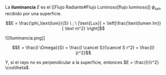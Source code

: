 La **iluminancia** $E$ es el [[Flujo Radiante#Flujo Luminoso|flujo luminoso]] $\phi_\text{lum}$ recibido por una superficie.

$$E = \frac{\phi_\text{lum}}{S} \ ; \ [\text{Lux}] = \left[\frac{\text{lumen lm}}{ \text m^2} \right]$$

![[Iluminancia.png]]

$$E = \frac{I \Omega}{S} = \frac{I \cancel S}{\cancel S r^2} = \frac{I}{r^2}$$

Y, si el rayo no es perpendicular a la superficie, entonces $E = \frac{I}{r^2} \cos\theta$.

